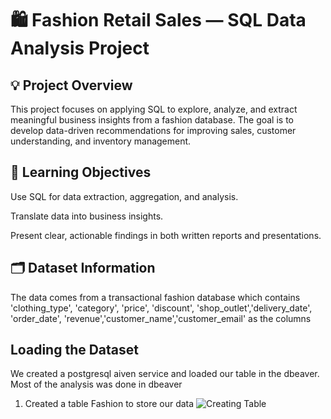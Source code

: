 # 🛍️ Fashion Retail Sales — SQL Data Analysis Project

## 💡 Project Overview
This project focuses on applying SQL to explore, analyze, and extract meaningful business insights from a fashion database. The goal is to develop data-driven recommendations for improving sales, customer understanding, and inventory management.

## 🎯 Learning Objectives
Use SQL for data extraction, aggregation, and analysis.

Translate data into business insights.

Present clear, actionable findings in both written reports and presentations.

## 🗂️ Dataset Information
The data comes from a transactional fashion database which contains 'clothing_type', 'category', 'price', 'discount', 'shop_outlet','delivery_date', 'order_date', 'revenue','customer_name','customer_email' as the columns

## Loading the Dataset
We created a postgresql aiven service and loaded our table in the dbeaver. Most of the analysis was done in dbeaver
1. Created a table Fashion to store our data
![Creating Table](images/creating)


